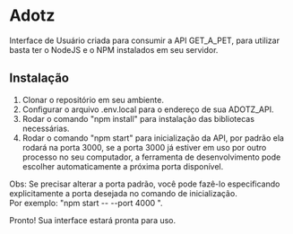 # Adotz

Interface de Usuário criada para consumir a API GET_A_PET, para utilizar basta ter o NodeJS e o NPM instalados em seu servidor.

## Instalação
1. Clonar o repositório em seu ambiente.
2. Configurar o arquivo .env.local para o endereço de sua ADOTZ_API.
3. Rodar o comando "npm install" para instalação das bibliotecas necessárias.
4. Rodar o comando "npm start" para inicialização da API, por padrão ela rodará na porta 3000, se a porta 3000 já estiver em uso por outro processo no seu computador, a ferramenta de desenvolvimento pode escolher automaticamente a próxima porta disponível.
   
Obs: Se precisar alterar a porta padrão, você pode fazê-lo especificando explicitamente a porta desejada no comando de inicialização.   
Por exemplo: "npm start -- --port 4000 ".

Pronto! Sua interface estará pronta para uso.
